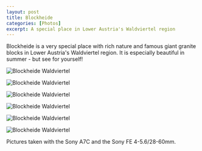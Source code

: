 ```yaml
---
layout: post
title: Blockheide
categories: [Photos]
excerpt: A special place in Lower Austria's Waldviertel region
---
```


Blockheide is a very special place with rich nature and famous giant granite blocks in Lower Austria's Waldviertel region. It is especially beautiful in summer - but see for yourself!

![Blockheide Waldviertel](../images/20210613/blockheide-1.jpg)

![Blockheide Waldviertel](../images/20210613/blockheide-2.jpg)

![Blockheide Waldviertel](../images/20210613/blockheide-3.jpg)

![Blockheide Waldviertel](../images/20210613/blockheide-4.jpg)

![Blockheide Waldviertel](../images/20210613/blockheide-5.jpg)

![Blockheide Waldviertel](../images/20210613/blockheide-6.jpg)

Pictures taken with the Sony A7C and the Sony FE 4-5.6/28-60mm.
